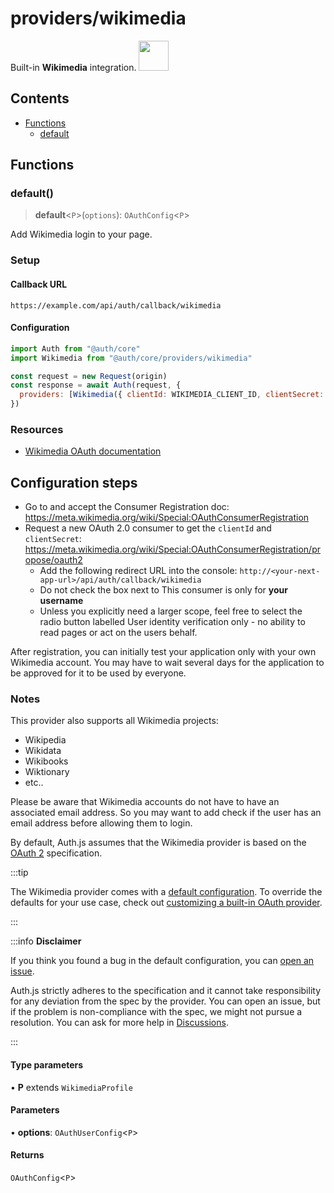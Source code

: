 # providers/wikimedia

<div style={{backgroundColor: "#000", display: "flex", justifyContent: "space-between", color: "#fff", padding: 16}}>
<span>Built-in <b> Wikimedia</b> integration.</span>
<a href="https://mediawiki.org/">
  <img style={{display: "block"}} src="https://authjs.dev/img/providers/wikimedia.svg" height="48" />
</a>
</div>

## Contents

- [Functions](wikimedia.md#functions)
    - [default](wikimedia.md#default)

## Functions

### default()

> **default**\<`P`\>(`options`): `OAuthConfig`\<`P`\>

Add Wikimedia login to your page.

### Setup

#### Callback URL
```
https://example.com/api/auth/callback/wikimedia
```

#### Configuration
```js
import Auth from "@auth/core"
import Wikimedia from "@auth/core/providers/wikimedia"

const request = new Request(origin)
const response = await Auth(request, {
  providers: [Wikimedia({ clientId: WIKIMEDIA_CLIENT_ID, clientSecret: WIKIMEDIA_CLIENT_SECRET })],
})
```

### Resources

- [Wikimedia OAuth documentation](https://www.mediawiki.org/wiki/Extension:OAuth)

## Configuration steps
- Go to and accept the Consumer Registration doc: https://meta.wikimedia.org/wiki/Special:OAuthConsumerRegistration
- Request a new OAuth 2.0 consumer to get the `clientId` and `clientSecret`: https://meta.wikimedia.org/wiki/Special:OAuthConsumerRegistration/propose/oauth2
  - Add the following redirect URL into the console: `http://<your-next-app-url>/api/auth/callback/wikimedia`
  - Do not check the box next to This consumer is only for __your username__
  - Unless you explicitly need a larger scope, feel free to select the radio button labelled User identity verification only - no ability to read pages or act on the users behalf.

After registration, you can initially test your application only with your own Wikimedia account.
You may have to wait several days for the application to be approved for it to be used by everyone.

### Notes
This provider also supports all Wikimedia projects:
- Wikipedia
- Wikidata
- Wikibooks
- Wiktionary
- etc..

Please be aware that Wikimedia accounts do not have to have an associated email address. So you may want to add check if the user has an email address before allowing them to login.

By default, Auth.js assumes that the Wikimedia provider is
based on the [OAuth 2](https://www.rfc-editor.org/rfc/rfc6749.html) specification.

:::tip

The Wikimedia provider comes with a [default configuration](https://github.com/nextauthjs/next-auth/blob/main/packages/core/src/providers/wikimedia.ts).
To override the defaults for your use case, check out [customizing a built-in OAuth provider](https://authjs.dev/guides/providers/custom-provider#override-default-options).

:::

:::info **Disclaimer**

If you think you found a bug in the default configuration, you can [open an issue](https://authjs.dev/new/provider-issue).

Auth.js strictly adheres to the specification and it cannot take responsibility for any deviation from
the spec by the provider. You can open an issue, but if the problem is non-compliance with the spec,
we might not pursue a resolution. You can ask for more help in [Discussions](https://authjs.dev/new/github-discussions).

:::

#### Type parameters

• **P** extends `WikimediaProfile`

#### Parameters

• **options**: `OAuthUserConfig`\<`P`\>

#### Returns

`OAuthConfig`\<`P`\>
